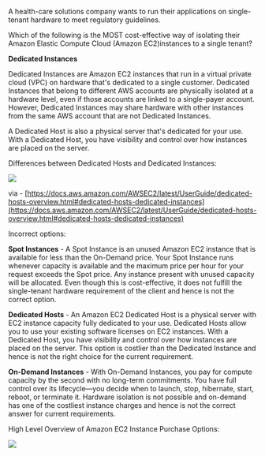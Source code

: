 
A health-care solutions company wants to run their applications on single-tenant hardware to meet regulatory guidelines.

Which of the following is the MOST cost-effective way of isolating their Amazon Elastic Compute Cloud (Amazon EC2)instances to a single tenant?



**Dedicated Instances**

Dedicated Instances are Amazon EC2 instances that run in a virtual private cloud (VPC) on hardware that's dedicated to a single customer. Dedicated Instances that belong to different AWS accounts are physically isolated at a hardware level, even if those accounts are linked to a single-payer account. However, Dedicated Instances may share hardware with other instances from the same AWS account that are not Dedicated Instances.

A Dedicated Host is also a physical server that's dedicated for your use. With a Dedicated Host, you have visibility and control over how instances are placed on the server.

Differences between Dedicated Hosts and Dedicated Instances:

![](https://assets-pt.media.datacumulus.com/aws-saa-pt/assets/pt2-q23-i1.jpg)

via - [https://docs.aws.amazon.com/AWSEC2/latest/UserGuide/dedicated-hosts-overview.html#dedicated-hosts-dedicated-instances](https://docs.aws.amazon.com/AWSEC2/latest/UserGuide/dedicated-hosts-overview.html#dedicated-hosts-dedicated-instances)

Incorrect options:

**Spot Instances** - A Spot Instance is an unused Amazon EC2 instance that is available for less than the On-Demand price. Your Spot Instance runs whenever capacity is available and the maximum price per hour for your request exceeds the Spot price. Any instance present with unused capacity will be allocated. Even though this is cost-effective, it does not fulfill the single-tenant hardware requirement of the client and hence is not the correct option.

**Dedicated Hosts** - An Amazon EC2 Dedicated Host is a physical server with EC2 instance capacity fully dedicated to your use. Dedicated Hosts allow you to use your existing software licenses on EC2 instances. With a Dedicated Host, you have visibility and control over how instances are placed on the server. This option is costlier than the Dedicated Instance and hence is not the right choice for the current requirement.

**On-Demand Instances** - With On-Demand Instances, you pay for compute capacity by the second with no long-term commitments. You have full control over its lifecycle—you decide when to launch, stop, hibernate, start, reboot, or terminate it. Hardware isolation is not possible and on-demand has one of the costliest instance charges and hence is not the correct answer for current requirements.

High Level Overview of Amazon EC2 Instance Purchase Options:

![](https://assets-pt.media.datacumulus.com/aws-saa-pt/assets/pt2-q23-i2.jpg)